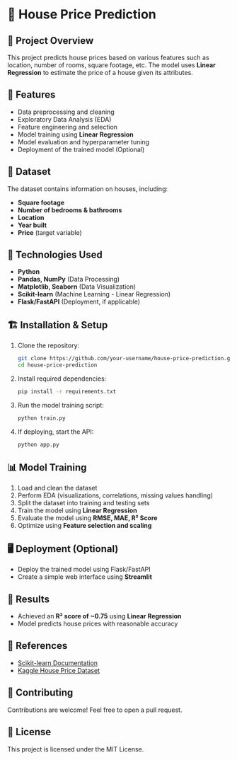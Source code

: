 # 🏡 House Price Prediction

## 📌 Project Overview
This project predicts house prices based on various features such as location, number of rooms, square footage, etc. The model uses **Linear Regression** to estimate the price of a house given its attributes.

## 🚀 Features
- Data preprocessing and cleaning
- Exploratory Data Analysis (EDA)
- Feature engineering and selection
- Model training using **Linear Regression**
- Model evaluation and hyperparameter tuning
- Deployment of the trained model (Optional)

## 📂 Dataset
The dataset contains information on houses, including:
- **Square footage**
- **Number of bedrooms & bathrooms**
- **Location**
- **Year built**
- **Price** (target variable)

## 🔧 Technologies Used
- **Python**
- **Pandas, NumPy** (Data Processing)
- **Matplotlib, Seaborn** (Data Visualization)
- **Scikit-learn** (Machine Learning - Linear Regression)
- **Flask/FastAPI** (Deployment, if applicable)

## 🏗️ Installation & Setup
1. Clone the repository:
   ```bash
   git clone https://github.com/your-username/house-price-prediction.git
   cd house-price-prediction
   ```
2. Install required dependencies:
   ```bash
   pip install -r requirements.txt
   ```
3. Run the model training script:
   ```bash
   python train.py
   ```
4. If deploying, start the API:
   ```bash
   python app.py
   ```

## 📊 Model Training
1. Load and clean the dataset
2. Perform EDA (visualizations, correlations, missing values handling)
3. Split the dataset into training and testing sets
4. Train the model using **Linear Regression**
5. Evaluate the model using **RMSE, MAE, R² Score**
6. Optimize using **Feature selection and scaling**

## 🖥️ Deployment (Optional)
- Deploy the trained model using Flask/FastAPI
- Create a simple web interface using **Streamlit**

## 📜 Results
- Achieved an **R² score of ~0.75** using **Linear Regression**
- Model predicts house prices with reasonable accuracy

## 🔗 References
- [Scikit-learn Documentation](https://scikit-learn.org/)
- [Kaggle House Price Dataset](https://www.kaggle.com/c/house-prices-advanced-regression-techniques)

## 🤝 Contributing
Contributions are welcome! Feel free to open a pull request.

## 📜 License
This project is licensed under the MIT License.

